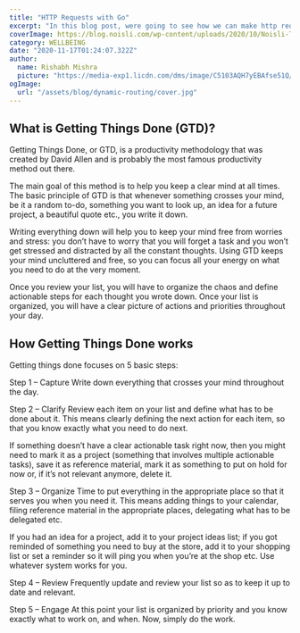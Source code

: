 ```yaml
---
title: "HTTP Requests with Go"
excerpt: "In this blog post, were going to see how we can make http requests using Go. We cover all the basic http requests like GET, POST and others. How to use json encoder and decoder and other things."
coverImage: https://blog.noisli.com/wp-content/uploads/2020/10/Noisli-The-biggest-productivity-challenges.png"
category: WELLBEING
date: "2020-11-17T01:24:07.322Z"
author:
  name: Rishabh Mishra
  picture: "https://media-exp1.licdn.com/dms/image/C5103AQH7yEBAfse51Q/profile-displayphoto-shrink_400_400/0/1530745719516?e=1615420800&v=beta&t=iiWBPfTwh5mb9omHC653_vB4xMGX8tanHd2vzvJ2bhk"
ogImage:
  url: "/assets/blog/dynamic-routing/cover.jpg"
---
```


## What is Getting Things Done (GTD)?

Getting Things Done, or GTD, is a productivity methodology that was created by David Allen and is probably the most famous productivity method out there.

The main goal of this method is to help you keep a clear mind at all times. The basic principle of GTD is that whenever something crosses your mind, be it a random to-do, something you want to look up, an idea for a future project, a beautiful quote etc., you write it down.

Writing everything down will help you to keep your mind free from worries and stress: you don’t have to worry that you will forget a task and you won’t get stressed and distracted by all the constant thoughts. Using GTD keeps your mind uncluttered and free, so you can focus all your energy on what you need to do at the very moment.

Once you review your list, you will have to organize the chaos and define actionable steps for each thought you wrote down. Once your list is organized, you will have a clear picture of actions and priorities throughout your day.

## How Getting Things Done works

Getting things done focuses on 5 basic steps:

Step 1 – Capture
Write down everything that crosses your mind throughout the day.

Step 2 – Clarify
Review each item on your list and define what has to be done about it. This means clearly defining the next action for each item, so that you know exactly what you need to do next.

If something doesn’t have a clear actionable task right now, then you might need to mark it as a project (something that involves multiple actionable tasks), save it as reference material, mark it as something to put on hold for now or, if it’s not relevant anymore, delete it.

Step 3 – Organize
Time to put everything in the appropriate place so that it serves you when you need it. This means adding things to your calendar, filing reference material in the appropriate places, delegating what has to be delegated etc.

If you had an idea for a project, add it to your project ideas list; if you got reminded of something you need to buy at the store, add it to your shopping list or set a reminder so it will ping you when you’re at the shop etc. Use whatever system works for you.

Step 4 – Review
Frequently update and review your list so as to keep it up to date and relevant.

Step 5 – Engage
At this point your list is organized by priority and you know exactly what to work on, and when. Now, simply do the work.
